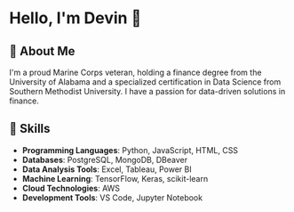 # Hello, I'm Devin 👋

## 🌟 About Me
I'm a proud Marine Corps veteran, holding a finance degree from the University of Alabama and a specialized certification in Data Science from Southern Methodist University. 
I have  a passion for data-driven solutions in finance.

## 🚀 Skills
- **Programming Languages**: Python, JavaScript, HTML, CSS
- **Databases**: PostgreSQL, MongoDB, DBeaver
- **Data Analysis Tools**: Excel, Tableau, Power BI
- **Machine Learning**: TensorFlow, Keras, scikit-learn
- **Cloud Technologies**: AWS
- **Development Tools**: VS Code, Jupyter Notebook

